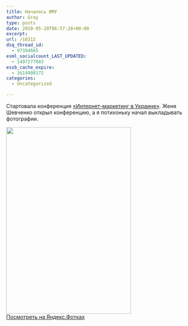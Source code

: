 ```yaml
---
title: Началось ИМУ
author: Gray
type: posts
date: 2010-05-20T06:57:28+00:00
excerpt:
url: /10312
dsq_thread_id:
  - 97394665
esml_socialcount_LAST_UPDATED:
  - 1497277083
essb_cache_expire:
  - 1614908172
categories:
  - Uncategorized

---
```








Стартовала конференция <a href="http://imu.org.ua/" target="_blank">«Интернет-маркетинг в Украине»</a>. Женя Шевченко открыл конференцию, а я потихоньку начал выкладывать фотографии.

[<img src="https://i2.wp.com/img-fotki.yandex.ru/get/4306/gray7400.85/0_42f7c_6cb68abe_L.jpg?resize=334%2C500" width="334" height="500" title="" alt="" border="0" data-recalc-dims="1" />][1]  
[Посмотреть на Яндекс.Фотках][1]

 [1]: http://fotki.yandex.ru/users/gray7400/view/274300/